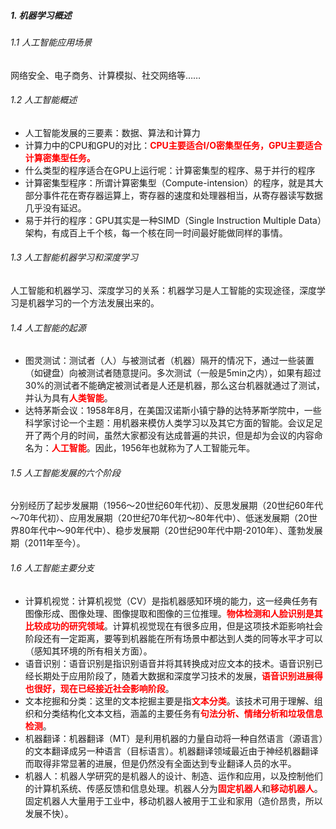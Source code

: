 ##### 1. 机器学习概述
###### 1.1 人工智能应用场景
网络安全、电子商务、计算模拟、社交网络等……
###### 1.2 人工智能概述
- 人工智能发展的三要素：数据、算法和计算力
- 计算力中的CPU和GPU的对比：<font color="red">**CPU主要适合I/O密集型任务，GPU主要适合计算密集型任务。**</font>
- 什么类型的程序适合在GPU上运行呢：计算密集型的程序、易于并行的程序
- 计算密集型程序：所谓计算密集型（Compute-intension）的程序，就是其大部分事件花在寄存器运算上，寄存器的速度和处理器相当，从寄存器读写数据几乎没有延迟。
- 易于并行的程序：GPU其实是一种SIMD（Single Instruction Multiple Data）架构，有成百上千个核，每一个核在同一时间最好能做同样的事情。
###### 1.3 人工智能机器学习和深度学习
人工智能和机器学习、深度学习的关系：机器学习是人工智能的实现途径，深度学习是机器学习的一个方法发展出来的。
###### 1.4 人工智能的起源
- 图灵测试：测试者（人）与被测试者（机器）隔开的情况下，通过一些装置（如键盘）向被测试者随意提问。多次测试（一般是5min之内），如果有超过30%的测试者不能确定被测试者是人还是机器，那么这台机器就通过了测试，并认为具有<font color="red">**人类智能**</font>。
- 达特茅斯会议：1958年8月，在美国汉诺斯小镇宁静的达特茅斯学院中，一些科学家讨论一个主题：用机器来模仿人类学习以及其它方面的智能。会议足足开了两个月的时间，虽然大家都没有达成普遍的共识，但是却为会议的内容命名为：<font color="red">**人工智能**</font>。因此，1956年也就称为了人工智能元年。
###### 1.5 人工智能发展的六个阶段
分别经历了起步发展期（1956～20世纪60年代初）、反思发展期（20世纪60年代～70年代初）、应用发展期（20世纪70年代初～80年代中）、低迷发展期（20世界80年代中～90年代中）、稳步发展期（20世纪90年代中期-2010年）、蓬勃发展期（2011年至今）。
###### 1.6 人工智能主要分支
- 计算机视觉：计算机视觉（CV）是指机器感知环境的能力，这一经典任务有图像形成、图像处理、图像提取和图像的三位推理。<font color="red">**物体检测和人脸识别是其比较成功的研究领域**</font>。计算机视觉现在有很多应用，但是这项技术距影响社会阶段还有一定距离，要等到机器能在所有场景中都达到人类的同等水平才可以（感知其环境的所有相关方面）。
- 语音识别：语音识别是指识别语音并将其转换成对应文本的技术。语音识别已经长期处于应用阶段了，随着大数据和深度学习技术的发展，<font color="red">**语音识别进展得也很好，现在已经接近社会影响阶段**</font>。
- 文本挖掘和分类：这里的文本挖掘主要是指<font color="red">**文本分类**</font>。该技术可用于理解、组织和分类结构化文本文档，涵盖的主要任务有<font color="red">**句法分析、情绪分析和垃圾信息检测**</font>。
- 机器翻译：机器翻译（MT）是利用机器的力量自动将一种自然语言（源语言）的文本翻译成另一种语言（目标语言）。机器翻译领域最近由于神经机器翻译而取得非常显著的进展，但是仍然没有全面达到专业翻译人员的水平。
- 机器人：机器人学研究的是机器人的设计、制造、运作和应用，以及控制他们的计算机系统、传感反馈和信息处理。机器人分为<font color="red">**固定机器人**</font>和<font color="red">**移动机器人**</font>。固定机器人大量用于工业中，移动机器人被用于工业和家用（造价昂贵，所以发展不快）。
